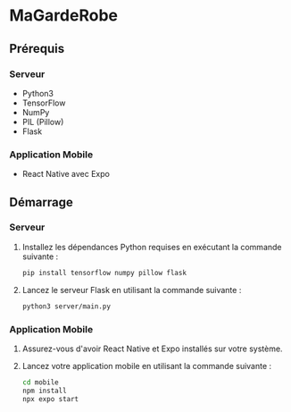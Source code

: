 # MaGardeRobe

## Prérequis

### Serveur
- Python3
- TensorFlow
- NumPy
- PIL (Pillow)
- Flask

### Application Mobile
- React Native avec Expo

## Démarrage

### Serveur
1. Installez les dépendances Python requises en exécutant la commande suivante :
    ```bash
    pip install tensorflow numpy pillow flask
    ```

2. Lancez le serveur Flask en utilisant la commande suivante :
    ```bash
    python3 server/main.py
    ```

### Application Mobile
1. Assurez-vous d'avoir React Native et Expo installés sur votre système.

2. Lancez votre application mobile en utilisant la commande suivante :
    ```bash
    cd mobile
    npm install
    npx expo start
    ```
